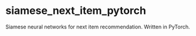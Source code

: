 # siamese_next_item_pytorch
Siamese neural networks for next item recommendation. Written in PyTorch.
